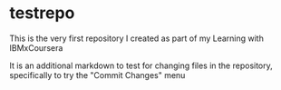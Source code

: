 # testrepo
This is the very first repository I created as part of my Learning with IBMxCoursera

It is an additional markdown to test for changing files in the repository, specifically to try the "Commit Changes" menu
